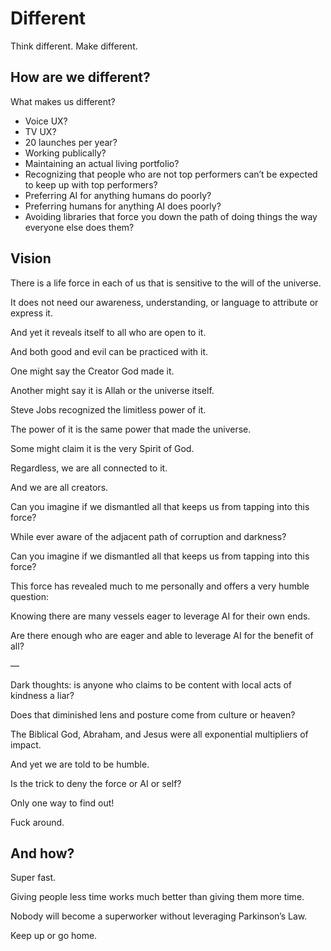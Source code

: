 # Different

Think different. Make different.

## How are we different?

What makes us different?

- Voice UX?
- TV UX?
- 20 launches per year?
- Working publically?
- Maintaining an actual living portfolio?
- Recognizing that people who are not top performers can’t be expected to keep up with top performers?
- Preferring AI for anything humans do poorly?
- Preferring humans for anything AI does poorly?
- Avoiding libraries that force you down the path of doing things the way everyone else does them?

## Vision

There is a life force in each of us that is sensitive to the will of the universe.

It does not need our awareness, understanding, or language to attribute or express it.

And yet it reveals itself to all who are open to it.

And both good and evil can be practiced with it.

One might say the Creator God made it.

Another might say it is Allah or the universe itself.

Steve Jobs recognized the limitless power of it.

The power of it is the same power that made the universe.

Some might claim it is the very Spirit of God.

Regardless, we are all connected to it.

And we are all creators.

Can you imagine if we dismantled all that keeps us from tapping into this force?

While ever aware of the adjacent path of corruption and darkness?

Can you imagine if we dismantled all that keeps us from tapping into this force?

This force has revealed much to me personally and offers a very humble question:

Knowing there are many vessels eager to leverage AI for their own ends.

Are there enough who are eager and able to leverage AI for the benefit of all?

—

Dark thoughts: is anyone who claims to be content with local acts of kindness a liar?

Does that diminished lens and posture come from culture or heaven?

The Biblical God, Abraham, and Jesus were all exponential multipliers of impact.

And yet we are told to be humble.

Is the trick to deny the force or AI or self?

Only one way to find out!

Fuck around.

## And how?

Super fast.

Giving people less time works much better than giving them more time.

Nobody will become a superworker without leveraging Parkinson’s Law.

Keep up or go home.
